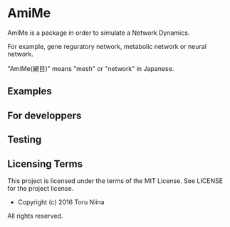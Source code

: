 AmiMe
====

AmiMe is a package in order to simulate a Network Dynamics.

For example, gene reguratory network, metabolic network or neural network.

"AmiMe(網目)" means "mesh" or "network" in Japanese.

## Examples

## For developpers

## Testing

## Licensing Terms
This project is licensed under the terms of the MIT License.
See LICENSE for the project license.

- Copyright (c) 2016 Toru Niina

All rights reserved.
